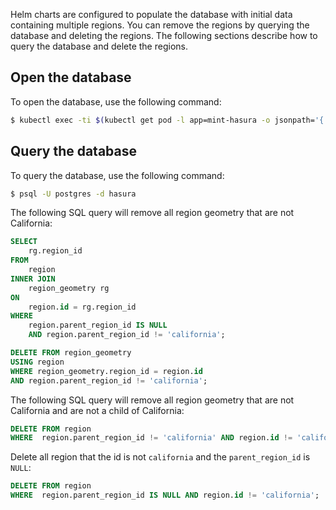 Helm charts are configured to populate the database with initial data containing multiple regions. You can remove the regions by querying the database and deleting the regions. The following sections describe how to query the database and delete the regions.

## Open the database

To open the database, use the following command:

```bash
$ kubectl exec -ti $(kubectl get pod -l app=mint-hasura -o jsonpath='{.items[0].metadata.name}') -c hasura-db -- sh
```

## Query the database

To query the database, use the following command:

```bash
$ psql -U postgres -d hasura
```

The following SQL query will remove all region geometry that are not California:

```sql
SELECT
    rg.region_id
FROM
    region
INNER JOIN
    region_geometry rg
ON
    region.id = rg.region_id
WHERE
    region.parent_region_id IS NULL
    AND region.parent_region_id != 'california';
```

```sql
DELETE FROM region_geometry
USING region
WHERE region_geometry.region_id = region.id
AND region.parent_region_id != 'california';
```

The following SQL query will remove all region geometry that are not California and are not a child of California:

```sql
DELETE FROM region
WHERE  region.parent_region_id != 'california' AND region.id != 'california';
```

Delete all region that the id is not `california` and the `parent_region_id` is `NULL`:

```sql
DELETE FROM region
WHERE  region.parent_region_id IS NULL AND region.id != 'california';
```
